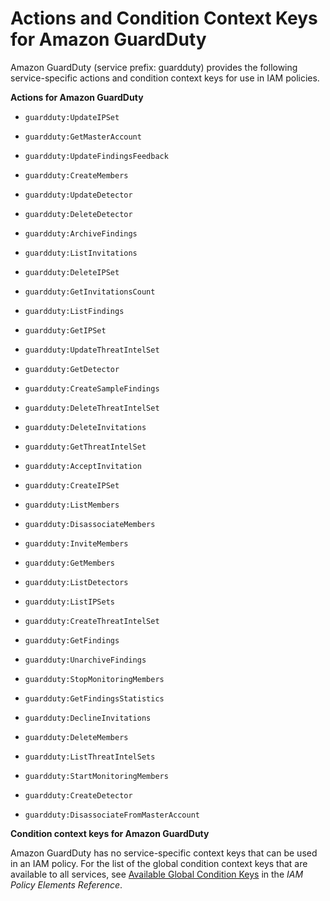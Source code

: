 # Actions and Condition Context Keys for Amazon GuardDuty<a name="list_guardduty"></a>

Amazon GuardDuty \(service prefix: guardduty\) provides the following service\-specific actions and condition context keys for use in IAM policies\.

**Actions for Amazon GuardDuty**

+ `guardduty:UpdateIPSet`

+ `guardduty:GetMasterAccount`

+ `guardduty:UpdateFindingsFeedback`

+ `guardduty:CreateMembers`

+ `guardduty:UpdateDetector`

+ `guardduty:DeleteDetector`

+ `guardduty:ArchiveFindings`

+ `guardduty:ListInvitations`

+ `guardduty:DeleteIPSet`

+ `guardduty:GetInvitationsCount`

+ `guardduty:ListFindings`

+ `guardduty:GetIPSet`

+ `guardduty:UpdateThreatIntelSet`

+ `guardduty:GetDetector`

+ `guardduty:CreateSampleFindings`

+ `guardduty:DeleteThreatIntelSet`

+ `guardduty:DeleteInvitations`

+ `guardduty:GetThreatIntelSet`

+ `guardduty:AcceptInvitation`

+ `guardduty:CreateIPSet`

+ `guardduty:ListMembers`

+ `guardduty:DisassociateMembers`

+ `guardduty:InviteMembers`

+ `guardduty:GetMembers`

+ `guardduty:ListDetectors`

+ `guardduty:ListIPSets`

+ `guardduty:CreateThreatIntelSet`

+ `guardduty:GetFindings`

+ `guardduty:UnarchiveFindings`

+ `guardduty:StopMonitoringMembers`

+ `guardduty:GetFindingsStatistics`

+ `guardduty:DeclineInvitations`

+ `guardduty:DeleteMembers`

+ `guardduty:ListThreatIntelSets`

+ `guardduty:StartMonitoringMembers`

+ `guardduty:CreateDetector`

+ `guardduty:DisassociateFromMasterAccount`

**Condition context keys for Amazon GuardDuty**

Amazon GuardDuty has no service\-specific context keys that can be used in an IAM policy\. For the list of the global condition context keys that are available to all services, see [Available Global Condition Keys](reference_policies_condition-keys.md#AvailableKeys) in the *IAM Policy Elements Reference*\.